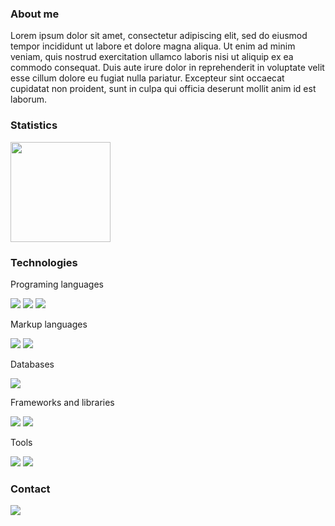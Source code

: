 ### About me

Lorem ipsum dolor sit amet, consectetur adipiscing elit, sed do eiusmod tempor incididunt ut labore et dolore magna aliqua. Ut enim ad minim veniam, quis nostrud exercitation ullamco laboris nisi ut aliquip ex ea commodo consequat. Duis aute irure dolor in reprehenderit in voluptate velit esse cillum dolore eu fugiat nulla pariatur. Excepteur sint occaecat cupidatat non proident, sunt in culpa qui officia deserunt mollit anim id est laborum.

### Statistics

<img height="160em" src="https://github-readme-stats.vercel.app/api/top-langs/?username=felipe-coletti&layout=compact&theme=transparent">

### Technologies

Programing languages

<img src="https://img.shields.io/badge/python-306998?style=for-the-badge&logo=python&logoColor=ffd43b"> <img src="https://img.shields.io/badge/php-6c78af?style=for-the-badge&logo=php&logoColor=white">
<img src="https://img.shields.io/badge/javascript-f0db4f?style=for-the-badge&logo=javascript&logoColor=323330">

Markup languages

<img src="https://img.shields.io/badge/html5-e34c26?style=for-the-badge&logo=html5&logoColor=white"> <img src="https://img.shields.io/badge/css3-0f5298?style=for-the-badge&logo=css3&logoColor=white">

Databases

<!--f29111-->
<img src="https://img.shields.io/badge/mysql-00758f?style=for-the-badge&logo=mysql&logoColor=white">

Frameworks and libraries

<!--f24e1e-->
<img src="https://img.shields.io/badge/react_nactive-00a7d4?style=for-the-badge&logo=react&logoColor=white"> <img src="https://img.shields.io/badge/node.js-303030?style=for-the-badge&logo=node.js&logoColor=68a063">

Tools

<img src="https://img.shields.io/badge/figma-303030?style=for-the-badge&logo=figma&logoColor=white"> <img src="https://img.shields.io/badge/canva-20c4cb?style=for-the-badge&logo=canva&logoColor=white">

### Contact

<!--0077b5-->
<a href="https://www.linkedin.com/in/felipe-coletti-41a49a229"><img src="https://img.shields.io/badge/linkedin-07d475?style=for-the-badge&logo=linkedin&logoColor=white"></a>
